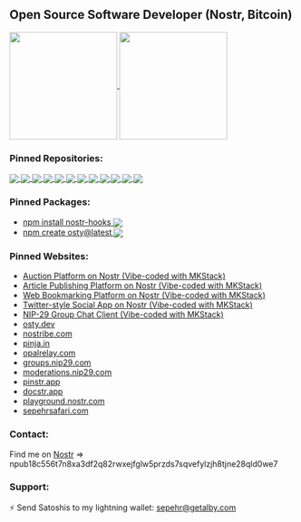 <h2>
  Open Source Software Developer (Nostr, Bitcoin)
</h1>

<a href="https://github.com/sepehr-safari">
  <img height=190 align="center" src="https://github-readme-stats.vercel.app/api?username=sepehr-safari&theme=dark" />
</a>
<a href="https://github.com/sepehr-safari">
  <img height=190 align="center" src="https://github-readme-stats.vercel.app/api/top-langs?username=sepehr-safari&layout=compact&langs_count=8&card_width=320&theme=dark" />
</a>

### Pinned Repositories:

<a href="https://github.com/ostyjs/create-osty">
  <img align="center" src="https://github-readme-stats.vercel.app/api/pin/?username=ostyjs&repo=create-osty&theme=dark" />
</a>
<a href="https://github.com/ostyjs/nostr-hooks">
  <img align="center" src="https://github-readme-stats.vercel.app/api/pin/?username=ostyjs&repo=nostr-hooks&theme=dark" />
</a>
<a href="https://github.com/max21dev/groups">
  <img align="center" src="https://github-readme-stats.vercel.app/api/pin/?username=max21dev&repo=groups&theme=dark" />
</a>
<a href="https://github.com/sepehr-safari/pinstr">
  <img align="center" src="https://github-readme-stats.vercel.app/api/pin/?username=sepehr-safari&repo=pinstr&theme=dark" />
</a>
<a href="https://github.com/sepehr-safari/nostribe">
  <img align="center" src="https://github-readme-stats.vercel.app/api/pin/?username=sepehr-safari&repo=nostribe&theme=dark" />
</a>
<a href="https://github.com/sepehr-safari/pinja">
  <img align="center" src="https://github-readme-stats.vercel.app/api/pin/?username=sepehr-safari&repo=pinja&theme=dark" />
</a>
<a href="https://github.com/sepehr-safari/opal">
  <img align="center" src="https://github-readme-stats.vercel.app/api/pin/?username=sepehr-safari&repo=opal&theme=dark" />
</a>
<a href="https://github.com/sepehr-safari/docstr">
  <img align="center" src="https://github-readme-stats.vercel.app/api/pin/?username=sepehr-safari&repo=docstr&theme=dark" />
</a>
<a href="https://github.com/sepehr-safari/mkauction">
  <img align="center" src="https://github-readme-stats.vercel.app/api/pin/?username=sepehr-safari&repo=mkauction&theme=dark" />
</a>
<a href="https://github.com/sepehr-safari/nostr-playground">
  <img align="center" src="https://github-readme-stats.vercel.app/api/pin/?username=sepehr-safari&repo=nostr-playground&theme=dark" />
</a>
<a href="https://github.com/nbd-wtf/nostr-tools">
  <img align="center" src="https://github-readme-stats.vercel.app/api/pin/?username=nbd-wtf&repo=nostr-tools&theme=dark" />
</a>
<a href="https://github.com/nostr-dev-kit/ndk">
  <img align="center" src="https://github-readme-stats.vercel.app/api/pin/?username=nostr-dev-kit&repo=ndk&theme=dark" />
</a>

### Pinned Packages:

<ul>
  <li>
    <a href="https://www.npmjs.com/package/nostr-hooks">
      npm install nostr-hooks
      <img align="center" src="https://img.shields.io/npm/dt/nostr-hooks" />
    </a>
  </li>
  <li>
    <a href="https://www.npmjs.com/package/create-osty">
      npm create osty@latest
      <img align="center" src="https://img.shields.io/npm/dt/create-osty" />
    </a>
  </li>
</ul>

### Pinned Websites:

<ul>
  <li>
    <a href="https://mkauction.vercel.app">
      Auction Platform on Nostr (Vibe-coded with MKStack)
    </a>
  </li>
  <li>
    <a href="https://mkarticles.vercel.app">
      Article Publishing Platform on Nostr (Vibe-coded with MKStack)
    </a>
  </li>
  <li>
    <a href="https://mkpinja.vercel.app">
      Web Bookmarking Platform on Nostr (Vibe-coded with MKStack)
    </a>
  </li>
  <li>
    <a href="https://mknostribe.vercel.app">
      Twitter-style Social App on Nostr (Vibe-coded with MKStack)
    </a>
  </li>
  <li>
    <a href="https://mkgroups.vercel.app">
      NIP-29 Group Chat Client (Vibe-coded with MKStack)
    </a>
  </li>
  <li>
    <a href="https://osty.dev">
      osty.dev
    </a>
  </li>
  <li>
    <a href="https://nostribe.com">
      nostribe.com
    </a>
  </li>
  <li>
    <a href="https://pinja.in">
      pinja.in
    </a>
  </li>
  <li>
    <a href="https://opalrelay.com">
      opalrelay.com
    </a>
  </li>
  <li>
    <a href="https://groups.nip29.com">
      groups.nip29.com
    </a>
  </li>
  <li>
    <a href="https://moderations.nip29.com">
      moderations.nip29.com
    </a>
  </li>
  <li>
    <a href="https://pinstr.app">
      pinstr.app
    </a>
  </li>
  <li>
    <a href="https://docstr.app">
      docstr.app
    </a>
  </li>
  </li>
  <li>
    <a href="https://playground.nostr.com">
      playground.nostr.com
    </a>
  </li>
  </li>
  <li>
    <a href="https://sepehrsafari.com">
      sepehrsafari.com
    </a>
  </li>
</ul>

### Contact:

Find me on [Nostr](https://njump.me/npub18c556t7n8xa3df2q82rwxejfglw5przds7sqvefylzjh8tjne28qld0we7) => npub18c556t7n8xa3df2q82rwxejfglw5przds7sqvefylzjh8tjne28qld0we7

### Support:

⚡️ Send Satoshis to my lightning wallet: [sepehr@getalby.com](https://getalby.com/p/sepehr)
